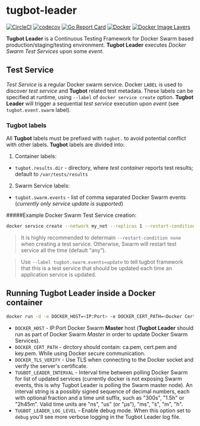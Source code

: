 # tugbot-leader
[![CircleCI](https://circleci.com/gh/gaia-docker/tugbot-leader.svg?style=shield)](https://circleci.com/gh/gaia-docker/tugbot-leader)
[![codecov](https://codecov.io/gh/gaia-docker/tugbot-leader/branch/master/graph/badge.svg)](https://codecov.io/gh/gaia-docker/tugbot-leader)
[![Go Report Card](https://goreportcard.com/badge/github.com/gaia-docker/tugbot-leader)](https://goreportcard.com/report/github.com/gaia-docker/tugbot-leader)
[![Docker](https://img.shields.io/docker/pulls/gaiadocker/tugbot-leader.svg)](https://hub.docker.com/r/gaiadocker/tugbot-leader/)
[![Docker Image Layers](https://imagelayers.io/badge/gaiadocker/tugbot-leader:latest.svg)](https://imagelayers.io/?images=gaiadocker/tugbot-leader:latest 'Get your own badge on imagelayers.io')

**Tugbot Leader** is a Continuous Testing Framework for Docker Swarm based production/staging/testing environment. **Tugbot Leader** executes *Docker Swarm Test Services* upon some *event*.

## Test Service

*Test Service* is a regular Docker swarm service. Docker `LABEL` is used to discover *test service* and **Tugbot** related test metadata. These labels can be specified at runtime, using `--label` of `docker service create` option.
**Tugbot Leader** will trigger a sequential *test service* execution upon *event* (see `tugbot.event.swarm` label).

### Tugbot labels

All **Tugbot** labels must be prefixed with `tugbot.` to avoid potential conflict with other labels.
**Tugbot** labels are divided into:

1) Container labels:
- `tugbot.results.dir` - directory, where *test container* reports test results; default to `/var/tests/results`

2) Swarm Service labels:

- `tugbot.swarm.events` - list of comma separated Docker Swarm events (*currently only service update is supported*)

#####Example Docker Swarm Test Service creation:
```bash
docker service create --network my_net --replicas 1 --restart-condition none --label tugbot.swarm.events=update --name mytest my-test-img
```
> It is highly recommended to determain `--restart-condition none` when creating a test service. Otherwise, Swarm will restart test service all the time (default “any”).

> Use `--label tugbot.swarm.events=update` to tell tugbot framework that this is a test service that should be updated each time an application service is updated.

## Running Tugbot Leader inside a Docker container
```bash
docker run -d -e DOCKER_HOST=<IP:Port> -e DOCKER_CERT_PATH=<Docker Certificate Path> --log-driver=json-file --name tugbot-leader gaiadocker/tugbot-leader
```
- `DOCKER_HOST` - IP:Port Docker Swarm **Master** host (**Tugbot Leader** should run as part of Docker Swarm *Master* in order to update Docker Swarm Services).
- `DOCKER_CERT_PATH` - dirctory should contain: ca.pem, cert.pem and key.pem. While using Docker secure communication.
- `DOCKER_TLS_VERIFY` - Use TLS when connecting to the Docker socket and verify the server's certificate.
- `TUGBOT_LEADER_INTERVAL` - Interval time between polling Docker Swarm for list of updated services (currently docker is not exposing Swarm events, this is why Tugbot Leader is polling the Swarm master node). An interval string is a possibly signed sequence of decimal numbers, each with optional fraction and a time unit suffix, such as "300s", "1.5h" or "2h45m". Valid time units are "ns", "us" (or "µs"), "ms", "s", "m", "h".
- `TUGBOT_LEADER_LOG_LEVEL` - Enable debug mode. When this option set to `debug` you'll see more verbose logging in the Tugbot Leader log file.
